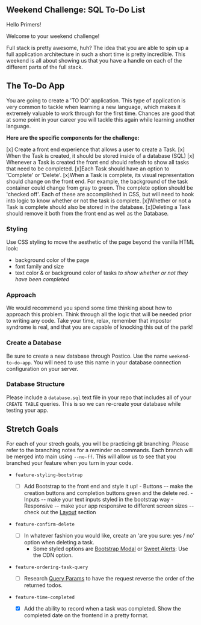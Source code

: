 
## Weekend Challenge: SQL To-Do List

Hello Primers! 

Welcome to your weekend challenge!

Full stack is pretty awesome, huh? The idea that you are able to spin up a full
application architecture in such a short time is pretty incredible. This
weekend is all about showing us that you have a handle on each of the different
parts of the full stack. 

## The To-Do App

You are going to create a 'TO DO' application. This type of application is very
common to tackle when learning a new language, which makes it extremely
valuable to work through for the first time. Chances are good that at some
point in your career you will tackle this again while learning another
language.

**Here are the specific components for the challenge:**

[x] Create a front end experience that allows a user to create a Task.
[x] When the Task is created, it should be stored inside of a database (SQL)
[x] Whenever a Task is created the front end should refresh to show all tasks
  that need to be completed.
[x]Each Task should have an option to 'Complete' or 'Delete'.
[x]When a Task is complete, its visual representation should change on the front
  end. For example, the background of the task container could change from gray
  to green. The complete option should be  'checked off'. Each of these are
  accomplished in CSS, but will need to hook into logic to know whether or not
  the task is complete.
[x]Whether or not a Task is complete should also be stored in the database.
[x]Deleting a Task should remove it both from the front end as well as the
  Database.

### Styling

Use CSS styling to move the aesthetic of the page beyond the vanilla HTML look:
  - background color of the page
  - font family and size
  - text color & or background color of tasks *to show whether or not they have
    been completed*

### Approach

We would recommend you spend some time thinking about how to approach this
problem. Think through all the logic that will be needed prior to writing any
code. Take your time, relax, remember that impostor syndrome is real, and that
you are capable of knocking this out of the park!

### Create a Database

Be sure to create a new database through Postico. Use the name
`weekend-to-do-app`. You will need to use this name in your database connection
configuration on your server.

### Database Structure

Please include a `database.sql` text file in your repo that includes all of
your `CREATE TABLE` queries. This is so we can re-create your database while
testing your app.

## Stretch Goals

For each of your strech goals, you will be practicing git branching. Please
refer to the branching notes for a reminder on commands. Each branch will be
merged into main using `--no-ff`. This will allow us to see that you branched
your feature when you turn in your code.

- `feature-styling-bootstrap` 

    - [ ]  Add Bootstrap to the front end and style it up!
      -  Buttons -- make the creation buttons and completion buttons green and
         the delete red.
      -  Inputs -- make your text inputs styled in the bootstrap way
      -  Responsive -- make your app responsive to different screen sizes --
         check out the
         [Layout](https://getbootstrap.com/docs/4.1/layout/overview/) section

- `feature-confirm-delete`

    - [ ]  In whatever fashion you would like, create an 'are you sure: yes /
      no' option when deleting a task.
        - Some styled options are [Bootstrap
          Modal](https://getbootstrap.com/docs/4.0/components/modal/) or [Sweet
          Alerts](https://sweetalert.js.org/guides/): Use the CDN option.

- `feature-ordering-task-query` 

    - [ ]  Research [Query Params](https://expressjs.com/en/api.html#req.query)
      to have the request reverse the order of the returned todos. 
    
- `feature-time-completed` 

    - [x]  Add the ability to record when a task was completed. Show the
      completed date on the frontend in a pretty format.
